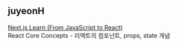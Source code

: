 <h2>juyeonH</h2><a href="https://www.notion.so/study66/From-JavaScript-to-React-4c59c98cba764c9c815a8b80871f78f2#d63c0b7eeef8407f96613ccd70227066">Next.js Learn (From JavaScript to React)</a><br>React Core Concepts - 리액트의 컴포넌트, props, state 개념